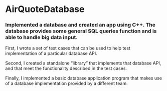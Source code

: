 # AirQuoteDatabase
### Implemented a database and created an app using C++. The database provides some general SQL queries function and is able to handle big data input.

First, I wrote a set of test cases that can be used to help test implementation of a particular database API. 

Second, I created a standalone “library” that implements that database API, and that meet the functionality described in the test cases. 

Finally, I implemented a basic database application program that makes use of a database implementation provided by a different team.
